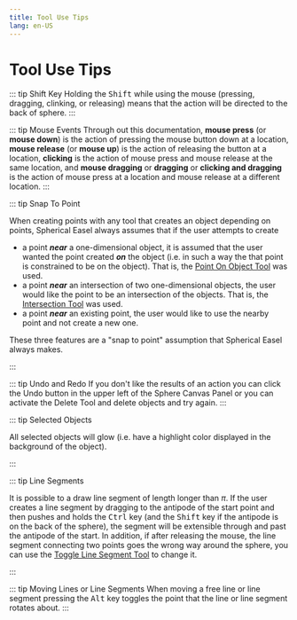 ```yaml
---
title: Tool Use Tips
lang: en-US
---
```


# Tool Use Tips

::: tip Shift Key
Holding the <kbd>Shift</kbd> while using the mouse (pressing, dragging, clinking, or releasing) means that the action will be directed to the back of sphere.
:::

::: tip Mouse Events
Through out this documentation, **mouse press** (or **mouse down**) is the action of pressing the mouse button down at a location, **mouse release** (or **mouse up**) is the action of releasing the button at a location, **clicking** is the action of mouse press and mouse release at the same location, and **mouse dragging** or **dragging** or **clicking and dragging** is the action of mouse press at a location and mouse release at a different location.
:::

::: tip Snap To Point

When creating points with any tool that creates an object depending on points, Spherical Easel always assumes that if the user attempts to create

- a point _**near**_ a one-dimensional object, it is assumed that the user wanted the point created _**on**_ the object (i.e. in such a way the that point is constrained to be on the object). That is, the [Point On Object Tool](/tools/construction.html#point-on-object) was used.
- a point _**near**_ an intersection of two one-dimensional objects, the user would like the point to be an intersection of the objects. That is, the [Intersection Tool](/tools/construction.html#intersection) was used.
- a point _**near**_ an existing point, the user would like to use the nearby point and not create a new one.

These three features are a "snap to point" assumption that Spherical Easel always makes.

:::

::: tip Undo and Redo
If you don't like the results of an action you can click the Undo button in the upper left of the Sphere Canvas Panel or you can activate the Delete Tool and delete objects and try again.
:::

::: tip Selected Objects

All selected objects will glow (i.e. have a highlight color displayed in the background of the object).

:::

::: tip Line Segments

It is possible to a draw line segment of length longer than $\pi$. If the user creates a line segment by dragging to the antipode of the start point and then pushes and holds the <kbd>Ctrl</kbd> key (and the <kbd>Shift</kbd> key if the antipode is on the back of the sphere), the segment will be extensible through and past the antipode of the start. In addition, if after releasing the mouse, the line segment connecting two points goes the wrong way around the sphere, you can use the [Toggle Line Segment Tool](/tools/basic.html#toggle-line-segment) to change it.

:::

::: tip Moving Lines or Line Segments
When moving a free line or line segment pressing the <kbd>Alt</kbd> key toggles the point that the line or line segment rotates about.
:::
